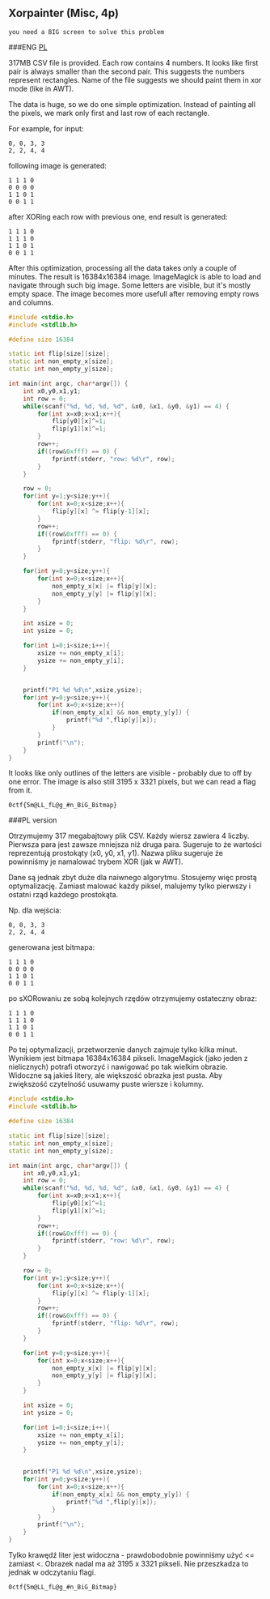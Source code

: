 ## Xorpainter (Misc, 4p)
	
	you need a BIG screen to solve this problem 
	
###ENG
[PL](#pl-version)

317MB CSV file is provided. Each row contains 4 numbers.
It looks like first pair is always smaller than the second pair.
This suggests the numbers represent rectangles.
Name of the file suggests we should paint them in xor mode (like in AWT).

The data is huge, so we do one simple optimization.
Instead of painting all the pixels, we mark only first and last row of each rectangle.

For example, for input:

	0, 0, 3, 3
	2, 2, 4, 4

following image is generated:

	1 1 1 0
	0 0 0 0
	1 1 0 1
	0 0 1 1

after XORing each row with previous one, end result is generated:

	1 1 1 0
	1 1 1 0
	1 1 0 1
	0 0 1 1

After this optimization, processing all the data takes only a couple of minutes.
The result is 16384x16384 image. ImageMagick is able to load and navigate through such big image.
Some letters are visible, but it's mostly empty space.
The image becomes more usefull after removing empty rows and columns.
```cpp
#include <stdio.h>
#include <stdlib.h>

#define size 16384

static int flip[size][size];
static int non_empty_x[size];
static int non_empty_y[size];

int main(int argc, char*argv[]) {
	int x0,y0,x1,y1;
	int row = 0;
	while(scanf("%d, %d, %d, %d", &x0, &x1, &y0, &y1) == 4) {
		for(int x=x0;x<x1;x++){
			flip[y0][x]^=1;
			flip[y1][x]^=1;
		}
		row++;
		if((row&0xfff) == 0) {
			fprintf(stderr, "row: %d\r", row);
		}
	}	

	row = 0;
	for(int y=1;y<size;y++){
		for(int x=0;x<size;x++){
			flip[y][x] ^= flip[y-1][x];
		}
		row++;
		if((row&0xfff) == 0) {
			fprintf(stderr, "flip: %d\r", row);
		}
	}

	for(int y=0;y<size;y++){
		for(int x=0;x<size;x++){
			non_empty_x[x] |= flip[y][x];
			non_empty_y[y] |= flip[y][x];
		}
	}

	int xsize = 0;
	int ysize = 0;

	for(int i=0;i<size;i++){
		xsize += non_empty_x[i];
		ysize += non_empty_y[i];
	}


	printf("P1 %d %d\n",xsize,ysize);
	for(int y=0;y<size;y++){
		for(int x=0;x<size;x++){
			if(non_empty_x[x] && non_empty_y[y]) {
				printf("%d ",flip[y][x]);
			}
		}
		printf("\n");
	}
}
```
It looks like only outlines of the letters are visible - probably due to off by one error.
The image is also still 3195 x 3321 pixels, but we can read a flag from it.

`0ctf{5m@LL_fL@g_#n_BiG_Bitmap}`

###PL version

Otrzymujemy 317 megabajtowy plik CSV.
Każdy wiersz zawiera 4 liczby.
Pierwsza para jest zawsze mniejsza niż druga para.
Sugeruje to że wartości reprezentują prostokąty (x0, y0, x1, y1).
Nazwa pliku sugeruje że powinniśmy je namalować trybem XOR (jak w AWT).

Dane są jednak zbyt duże dla naiwnego algorytmu.
Stosujemy więc prostą optymalizację.
Zamiast malować każdy piksel, malujemy tylko pierwszy i ostatni rząd każdego prostokąta.

Np. dla wejścia:

	0, 0, 3, 3
	2, 2, 4, 4

generowana jest bitmapa:

	1 1 1 0
	0 0 0 0
	1 1 0 1
	0 0 1 1

po sXORowaniu ze sobą kolejnych rzędów otrzymujemy ostateczny obraz: 

	1 1 1 0
	1 1 1 0
	1 1 0 1
	0 0 1 1

Po tej optymalizacji, przetworzenie danych zajmuje tylko kilka minut.
Wynikiem jest bitmapa 16384x16384 pikseli.
ImageMagick (jako jeden z nielicznych) potrafi otworzyć i nawigować po tak wielkim obrazie.
Widoczne są jakieś litery, ale większość obrazka jest pusta.
Aby zwiększość czytelność usuwamy puste wiersze i kolumny.
```cpp
#include <stdio.h>
#include <stdlib.h>

#define size 16384

static int flip[size][size];
static int non_empty_x[size];
static int non_empty_y[size];

int main(int argc, char*argv[]) {
	int x0,y0,x1,y1;
	int row = 0;
	while(scanf("%d, %d, %d, %d", &x0, &x1, &y0, &y1) == 4) {
		for(int x=x0;x<x1;x++){
			flip[y0][x]^=1;
			flip[y1][x]^=1;
		}
		row++;
		if((row&0xfff) == 0) {
			fprintf(stderr, "row: %d\r", row);
		}
	}	

	row = 0;
	for(int y=1;y<size;y++){
		for(int x=0;x<size;x++){
			flip[y][x] ^= flip[y-1][x];
		}
		row++;
		if((row&0xfff) == 0) {
			fprintf(stderr, "flip: %d\r", row);
		}
	}

	for(int y=0;y<size;y++){
		for(int x=0;x<size;x++){
			non_empty_x[x] |= flip[y][x];
			non_empty_y[y] |= flip[y][x];
		}
	}

	int xsize = 0;
	int ysize = 0;

	for(int i=0;i<size;i++){
		xsize += non_empty_x[i];
		ysize += non_empty_y[i];
	}


	printf("P1 %d %d\n",xsize,ysize);
	for(int y=0;y<size;y++){
		for(int x=0;x<size;x++){
			if(non_empty_x[x] && non_empty_y[y]) {
				printf("%d ",flip[y][x]);
			}
		}
		printf("\n");
	}
}
```
Tylko krawędź liter jest widoczna - prawdobodobnie powinniśmy użyć <= zamiast <.
Obrazek nadal ma aż 3195 x 3321 pikseli.
Nie przeszkadza to jednak w odczytaniu flagi.

`0ctf{5m@LL_fL@g_#n_BiG_Bitmap}`

